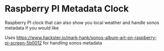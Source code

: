 # Raspberry PI Metadata Clock
Raspberry PI clock that can also show you local weather and handle sonos metadata if you would like

Uses https://www.hackster.io/mark-hank/sonos-album-art-on-raspberry-pi-screen-5b0012 for handling sonos metadata
